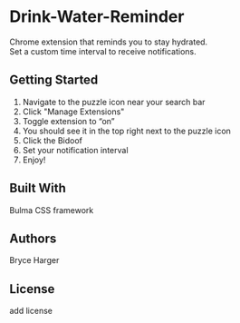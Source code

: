# Drink-Water-Reminder
Chrome extension that reminds you to stay hydrated.\
Set a custom time interval to receive notifications.

## Getting Started
1. Navigate to the puzzle icon near your search bar
2. Click "Manage Extensions"
3. Toggle extension to “on”
4. You should see it in the top right next to the puzzle icon
5. Click the Bidoof
6. Set your notification interval
7. Enjoy!

## Built With
Bulma CSS framework

## Authors
Bryce Harger

## License
add license